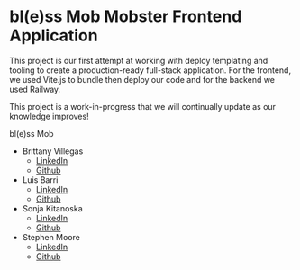 # bl(e)ss Mob Mobster Frontend Application

This project is our first attempt at working with deploy templating and tooling to create a production-ready full-stack application. For the frontend, we used Vite.js to bundle then deploy our code and for the backend we used Railway.

This project is a work-in-progress that we will continually update as our knowledge improves!

bl(e)ss Mob

- Brittany Villegas
  - [LinkedIn](https://www.linkedin.com/in/bmvillegas/)
  - [Github](https://github.com/bretagne-marie)
- Luis Barri
  - [LinkedIn](https://www.linkedin.com/in/luis-barri-a1a393ab/)
  - [Github](https://github.com/luisw90)
- Sonja Kitanoska
  - [LinkedIn](https://www.linkedin.com/in/sonja-kitanoska-986ba8a8/)
  - [Github](https://github.com/Sonja-Kitanoska)
- Stephen Moore
  - [LinkedIn](https://www.linkedin.com/in/stephen-moore-swe/)
  - [Github](https://github.com/SMooreSwe)
